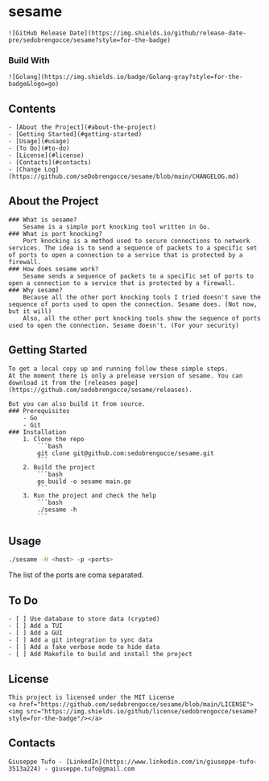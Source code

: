 # sesame
    ![GitHub Release Date](https://img.shields.io/github/release-date-pre/sedobrengocce/sesame?style=for-the-badge)

### Build With
    ![Golang](https://img.shields.io/badge/Golang-gray?style=for-the-badge&logo=go)

## Contents
    - [About the Project](#about-the-project)
    - [Getting Started](#getting-started)
    - [Usage](#usage)
    - [To Do](#to-do)
    - [License](#license)
    - [Contacts](#contacts)
    - [Change Log](https://github.com/seDobrengocce/sesame/blob/main/CHANGELOG.md)

## About the Project
    ### What is sesame?
        Sesame is a simple port knocking tool written in Go.
    ### What is port knocking?
        Port knocking is a method used to secure connections to network services. The idea is to send a sequence of packets to a specific set of ports to open a connection to a service that is protected by a firewall.
    ### How does sesame work?
        Sesame sends a sequence of packets to a specific set of ports to open a connection to a service that is protected by a firewall.
    ### Why sesame?
        Because all the other port knocking tools I tried doesn't save the sequence of ports used to open the connection. Sesame does. (Not now, but it will)
        Also, all the other port knocking tools show the sequence of ports used to open the connection. Sesame doesn't. (For your security)
## Getting Started
    To get a local copy up and running follow these simple steps.
    At the moment there is only a prelease version of sesame. You can download it from the [releases page](https://github.com/sedobrengocce/sesame/releases).

    But you can also build it from source.
    ### Prerequisites
        - Go
        - Git
    ### Installation
        1. Clone the repo
            ```bash
            git clone git@github.com:sedobrengocce/sesame.git
            ```
        2. Build the project
            ```bash
            go build -o sesame main.go
            ```
        3. Run the project and check the help
            ```bash
            ./sesame -h
            ```

## Usage
   ```bash
   ./sesame -H <host> -p <ports>
   ```
   The list of the ports are coma separated. 

## To Do
    - [ ] Use database to store data (crypted)
    - [ ] Add a TUI
    - [ ] Add a GUI
    - [ ] Add a git integration to sync data
    - [ ] Add a fake verbose mode to hide data
    - [ ] Add Makefile to build and install the project

## License
    This project is licensed under the MIT License
    <a href="https://github.com/sedobrengocce/sesame/blob/main/LICENSE"><img src="https://img.shields.io/github/license/sedobrengocce/sesame?style=for-the-badge"/></a>

## Contacts
    Giuseppe Tufo - [LinkedIn](https://www.linkedin.com/in/giuseppe-tufo-3513a224) - giuseppe.tufo@gmail.com

